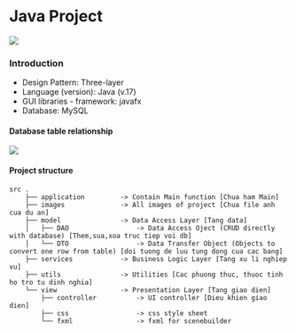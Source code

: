# Java Project
![](https://raw.githubusercontent.com/TTlaugh/Java-project/main/.github/img.jpg)

### Introduction
- Design Pattern: Three-layer
- Language (version): Java (v.17)
- GUI libraries - framework: javafx
- Database: MySQL

#### Database table relationship
![](https://raw.githubusercontent.com/TTlaugh/Java-project/main/.github/QuizzServerERD.png)

#### Project structure
```
src .
    ├── application         -> Contain Main function [Chua ham Main]
    ├── images              -> All images of project [Chua file anh cua du an]
    ├── model               -> Data Access Layer [Tang data]
    │   ├── DAO                 -> Data Access Oject (CRUD directly with database) [Them,sua,xoa truc tiep voi db]
    │   └── DTO                 -> Data Transfer Object (Objects to convert one row from table) [doi tuong de luu tung dong cua cac bang]
    ├── services            -> Business Logic Layer [Tang xu li nghiep vu]
    ├── utils               -> Utilities [Cac phuong thuc, thuoc tinh ho tro tu dinh nghia]
    └── view                -> Presentation Layer [Tang giao dien]
        ├── controller          -> UI controller [Dieu khien giao dien]
        ├── css                 -> css style sheet
        └── fxml                -> fxml for scenebuilder
```
